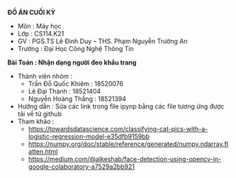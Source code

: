 **ĐỒ ÁN CUỐI KỲ**
  - Môn : Máy học
  - Lớp : CS114.K21
  - GV : PGS.TS Lê Đình Duy – THS. Phạm Nguyễn Trường An
  - Trường : Đại Học Công Nghệ Thông Tin 

**Bài Toán : Nhận dạng người đeo khẩu trang**

- Thành viên nhóm :
  - Trần Đỗ Quốc Khiêm : 18520076  
  - Lê Đại Thành : 18521404
  - Nguyễn Hoàng Thắng : 18521394
- Hướng dẫn : Sửa các link trong file ipynp bằng các file tương ứng được tải về từ github
- Tham khảo : 
  - https://towardsdatascience.com/classifying-cat-pics-with-a-logistic-regression-model-e35dfb9159bb
  - https://numpy.org/doc/stable/reference/generated/numpy.ndarray.flatten.html
  - https://medium.com/@alkeshab/face-detection-using-opencv-in-google-colaboratory-a7529a2bb921

